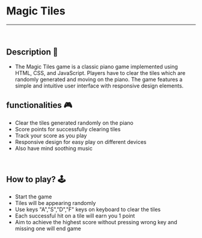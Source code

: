 # **Magic Tiles** 

---

<br>

## **Description 📃** 
- The Magic Tiles game is a classic piano game implemented using HTML, CSS, and JavaScript. Players have
to clear the tiles which are randomly generated and moving on the piano. The game features a simple and intuitive user interface with responsive design elements.

## **functionalities 🎮** 
- Clear the tiles generated randomly on the piano
- Score points for successfully clearing tiles
- Track your score as you play
- Responsive design for easy play on different devices
- Also have mind soothing music

<br>

## **How to play? 🕹️**

- Start the game 
- Tiles will be appearing randomly
- Use keys "A","S","D","F" keys on keyboard to clear the tiles
- Each successful hit on a tile will earn you 1 point
- Aim to achieve the highest score without pressing wrong key and missing one will end game

<br>



